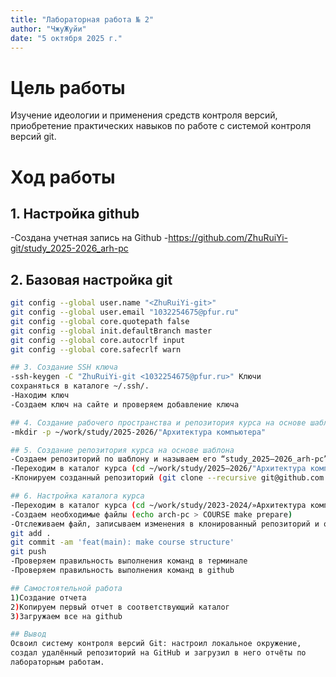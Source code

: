 ```yaml
---
title: "Лабораторная работа № 2"
author: "ЧжуЖуйи"
date: "5 октября 2025 г."
---
```


# Цель работы
Изучение идеологии и применения средств контроля версий, приобретение практических навыков по работе с системой контроля версий git.

# Ход работы

## 1. Настройка github 
-Создана учетная запись на Github 
-https://github.com/ZhuRuiYi-git/study_2025-2026_arh-pc

## 2. Базовая настройка git
```bash
git config --global user.name "<ZhuRuiYi-git>"
git config --global user.email "1032254675@pfur.ru"
git config --global core.quotepath false
git config --global init.defaultBranch master
git config --global core.autocrlf input
git config --global core.safecrlf warn

## 3. Создание SSH ключа
-ssh-keygen -C "ZhuRuiYi-git <1032254675@pfur.ru>" Ключи
сохраняться в каталоге ~/.ssh/.
-Находим ключ
-Создаем ключ на сайте и проверяем добавление ключа

## 4. Создание рабочего пространства и репозитория курса на основе шаблона
-mkdir -p ~/work/study/2025-2026/"Архитектура компьютера"

## 5. Создание репозитория курса на основе шаблона
-Создаем репозиторий по шаблону и называем его “study_2025–2026_arh-pc”
-Переходим в каталог курса (cd ~/work/study/2025–2026/"Архитектура компьютера"
-Клонируем созданный репозиторий (git clone --recursive git@github.com:/study_2025–2026_arh-pc.git arch-pc)

## 6. Настройка каталога курса
-Переходим в каталог курса (cd ~/work/study/2023-2024/»Архитектура компьютера»/arch-pc)
-Создаем необходимые файлы (echo arch-pc > COURSE make prepare)
-Отслеживаем файл, записываем изменения в клонированный репозиторий и отправляем данные в репозиторий :
git add .
git commit -am 'feat(main): make course structure'
git push
-Проверяем правильность выполнения команд в терминале
-Проверяем правильность выполнения команд в github

## Самостоятельной работа
1)Создание отчета
2)Копируем первый отчет в соответствующий каталог
3)Загружаем все на github

## Вывод
Освоил систему контроля версий Git: настроил локальное окружение,
создал удалённый репозиторий на GitHub и загрузил в него отчёты по
лабораторным работам.

